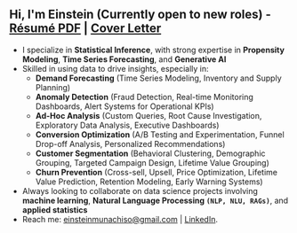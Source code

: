 <h2> Hi, I'm Einstein (Currently open to new roles) - 
 <a href="https://drive.google.com/file/d/1GHRHK9UJ4XgjFGaoqSKJCnMwDVSc0PN3/view?usp=sharing">Résumé PDF</a> | 
 <a href="https://drive.google.com/file/d/1LC_QECg-1Bg_csEs2S7X__bW1C4CFsHz/view?usp=sharing">Cover Letter</a></h2>

- I specialize in **Statistical Inference**, with strong expertise in **Propensity Modeling**, **Time Series Forecasting**, and **Generative AI**
- Skilled in using data to drive insights, especially in:
   - **Demand Forecasting** (Time Series Modeling, Inventory and Supply Planning)
   - **Anomaly Detection** (Fraud Detection, Real-time Monitoring Dashboards, Alert Systems for Operational KPIs)
   - **Ad-Hoc Analysis** (Custom Queries, Root Cause Investigation, Exploratory Data Analysis, Executive Dashboards)
   - **Conversion Optimization** (A/B Testing and Experimentation, Funnel Drop-off Analysis, Personalized Recommendations)
   - **Customer Segmentation** (Behavioral Clustering, Demographic Grouping, Targeted Campaign Design, Lifetime Value Grouping)
   - **Churn Prevention** (Cross-sell, Upsell, Price Optimization, Lifetime Value Prediction, Retention Modeling, Early Warning Systems)
- Always looking to collaborate on data science projects involving **machine learning**, **Natural Language Processing `(NLP, NLU, RAGs)`**, and **applied statistics**
- Reach me: [einsteinmunachiso@gmail.com](mailto:einsteinmunachiso@gmail.com) | [LinkedIn](https://www.linkedin.com/in/einstein-ebereonwu/).

